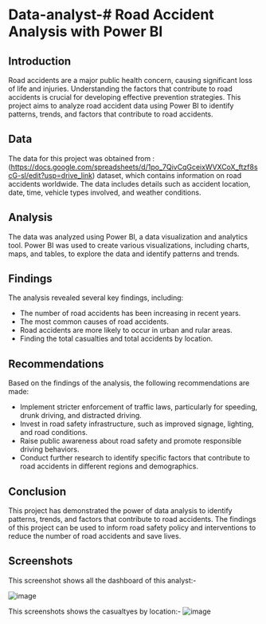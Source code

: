 # Data-analyst-# Road Accident Analysis with Power BI

## Introduction

Road accidents are a major public health concern, causing significant loss of life and injuries. Understanding the factors that contribute to road accidents is crucial for developing effective prevention strategies. This project aims to analyze road accident data using Power BI to identify patterns, trends, and factors that contribute to road accidents.

## Data

The data for this project was obtained from : (https://docs.google.com/spreadsheets/d/1po_7QivCqGceixWVXCoX_ftzf8scG-sl/edit?usp=drive_link) dataset, which contains information on road accidents worldwide. The data includes details such as accident location, date, time, vehicle types involved, and weather conditions.

## Analysis

The data was analyzed using Power BI, a data visualization and analytics tool. Power BI was used to create various visualizations, including charts, maps, and tables, to explore the data and identify patterns and trends.

## Findings

The analysis revealed several key findings, including:

* The number of road accidents has been increasing in recent years.
* The most common causes of road accidents.
* Road accidents are more likely to occur in urban and rular areas.
* Finding the total casualties and  total accidents by location. 

## Recommendations

Based on the findings of the analysis, the following recommendations are made:

* Implement stricter enforcement of traffic laws, particularly for speeding, drunk driving, and distracted driving.
* Invest in road safety infrastructure, such as improved signage, lighting, and road conditions.
* Raise public awareness about road safety and promote responsible driving behaviors.
* Conduct further research to identify specific factors that contribute to road accidents in different regions and demographics.

## Conclusion

This project has demonstrated the power of data analysis to identify patterns, trends, and factors that contribute to road accidents. The findings of this project can be used to inform road safety policy and interventions to reduce the number of road accidents and save lives.



## Screenshots
This screenshot shows all the dashboard of this analyst:-

![image](https://github.com/prince-std/Data-analyst-/assets/144874088/e3b7c36b-2bc4-49f7-98b9-52d9deb10695)

This screenshots shows the casualtyes by location:-
![image](https://github.com/prince-std/Data-analyst-/assets/144874088/be84f67c-b406-45ea-a1a0-795876a2fd13)




